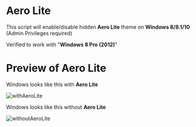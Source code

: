 # Aero Lite
This script will enable/disable hidden **Aero Lite** theme on **Windows 8/8.1/10** (Admin Privileges required)

Verified to work with "**Windows 8 Pro (2012)**"

# Preview of Aero Lite

Windows looks like this with **Aero Lite**

![withAeroLite](https://user-images.githubusercontent.com/78772453/132984166-768961b3-2439-467d-b81d-52008cf290ab.PNG)

Windows looks like this without **Aero Lite**

![withoutAeroLite](https://user-images.githubusercontent.com/78772453/132984224-ee081249-fd9e-4034-85e0-71e5f754b369.PNG)


